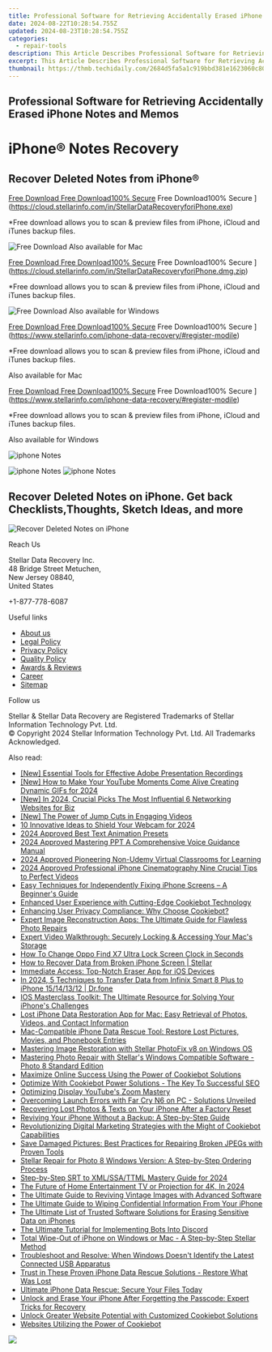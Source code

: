 ```yaml
---
title: Professional Software for Retrieving Accidentally Erased iPhone Notes and Memos
date: 2024-08-22T10:28:54.755Z
updated: 2024-08-23T10:28:54.755Z
categories:
  - repair-tools
description: This Article Describes Professional Software for Retrieving Accidentally Erased iPhone Notes and Memos
excerpt: This Article Describes Professional Software for Retrieving Accidentally Erased iPhone Notes and Memos
thumbnail: https://thmb.techidaily.com/2684d5fa5a1c919bbd381e1623060c80ce06ce75787ca76ee6f109f43567431f.jpg
---
```


## Professional Software for Retrieving Accidentally Erased iPhone Notes and Memos

# iPhone® Notes Recovery

## Recover Deleted Notes from iPhone®

[Free Download Free Download100% Secure](https://www.stellarinfo.com/gdc/iphone-recovery/images/win.png) Free Download100% Secure ](https://cloud.stellarinfo.com/in/StellarDataRecoveryforiPhone.exe)

 \*Free download allows you to scan & preview files from iPhone, iCloud and iTunes backup files.

![Free Download](https://www.stellarinfo.com/gdc/iphone-recovery/images/small-apple.png) Also available for Mac

[Free Download Free Download100% Secure](https://www.stellarinfo.com/gdc/iphone-recovery/images/mac.png) Free Download100% Secure ](https://cloud.stellarinfo.com/in/StellarDataRecoveryforiPhone.dmg.zip)

 \*Free download allows you to scan & preview files from iPhone, iCloud and iTunes backup files.

![Free Download](https://www.stellarinfo.com/gdc/iphone-recovery/images/small-windows.png) Also available for Windows

[Free Download Free Download100% Secure](https://www.stellarinfo.com/gdc/iphone-recovery/images/win.png) Free Download100% Secure ](https://www.stellarinfo.com/iphone-data-recovery/#register-modile)

 \*Free download allows you to scan & preview files from iPhone, iCloud and iTunes backup files.

 Also available for Mac

[Free Download Free Download100% Secure](https://www.stellarinfo.com/gdc/iphone-recovery/images/mac.png) Free Download100% Secure ](https://www.stellarinfo.com/iphone-data-recovery/#register-modile)

 \*Free download allows you to scan & preview files from iPhone, iCloud and iTunes backup files.

 Also available for Windows

![iphone Notes](https://www.stellarinfo.com/iphone-data-recovery/images/notes.png)

![iphone Notes](https://www.stellarinfo.com/iphone-data-recovery/images/notes.png) ![iphone Notes](https://www.stellarinfo.com/iphone-data-recovery/iphone-recovery/images/bg1-old.png)

## Recover Deleted Notes on iPhone. Get back Checklists,Thoughts, Sketch Ideas, and more

![Recover Deleted Notes on iPhone](https://www.stellarinfo.com/iphone-data-recovery/images/icon-note.png)

Reach Us

 Stellar Data Recovery Inc.  
 48 Bridge Street Metuchen,  
 New Jersey 08840,  
 United States

+1-877-778-6087

Useful links

* [About us](https://tools.techidaily.com/stellardata-recovery/buy-now/)
* [Legal Policy](https://tools.techidaily.com/stellardata-recovery/buy-now/)
* [Privacy Policy](https://tools.techidaily.com/stellardata-recovery/buy-now/)
* [Quality Policy](https://tools.techidaily.com/stellardata-recovery/buy-now/)
* [Awards & Reviews](https://tools.techidaily.com/stellardata-recovery/buy-now/)
* [Career](https://tools.techidaily.com/stellardata-recovery/buy-now/)
* [Sitemap](https://www.stellarinfo.com/sitemap.php)

Follow us

[](https://www.facebook.com/stellarinfo) [](https://twitter.com/stellarinfo) [](https://www.linkedin.com/company/stellardatarecovery/) [](https://www.youtube.com/user/stellarite)

 Stellar & Stellar Data Recovery are Registered Trademarks of Stellar Information Technology Pvt. Ltd.  
 © Copyright 2024 Stellar Information Technology Pvt. Ltd. All Trademarks Acknowledged.

<ins class="adsbygoogle"
     style="display:block"
     data-ad-format="autorelaxed"
     data-ad-client="ca-pub-7571918770474297"
     data-ad-slot="1223367746"></ins>



<ins class="adsbygoogle"
     style="display:block"
     data-ad-client="ca-pub-7571918770474297"
     data-ad-slot="8358498916"
     data-ad-format="auto"
     data-full-width-responsive="true"></ins>

<span class="atpl-alsoreadstyle">Also read:</span>
<div><ul>
<li><a href="https://on-screen-recording.techidaily.com/new-essential-tools-for-effective-adobe-presentation-recordings/"><u>[New] Essential Tools for Effective Adobe Presentation Recordings</u></a></li>
<li><a href="https://eaxpv-info.techidaily.com/new-how-to-make-your-youtube-moments-come-alive-creating-dynamic-gifs-for-2024/"><u>[New] How to Make Your YouTube Moments Come Alive  Creating Dynamic GIFs for 2024</u></a></li>
<li><a href="https://fox-helps.techidaily.com/new-in-2024-crucial-picks-the-most-influential-6-networking-websites-for-biz/"><u>[New] In 2024, Crucial Picks  The Most Influential 6 Networking Websites for Biz</u></a></li>
<li><a href="https://facebook-record-videos.techidaily.com/new-the-power-of-jump-cuts-in-engaging-videos/"><u>[New] The Power of Jump Cuts in Engaging Videos</u></a></li>
<li><a href="https://screen-activity-recording.techidaily.com/10-innovative-ideas-to-shield-your-webcam-for-2024/"><u>10 Innovative Ideas to Shield Your Webcam for 2024</u></a></li>
<li><a href="https://article-tips.techidaily.com/2024-approved-best-text-animation-presets/"><u>2024 Approved  Best Text Animation Presets</u></a></li>
<li><a href="https://screen-sharing-recording.techidaily.com/2024-approved-mastering-ppt-a-comprehensive-voice-guidance-manual/"><u>2024 Approved  Mastering PPT  A Comprehensive Voice Guidance Manual</u></a></li>
<li><a href="https://screen-capture.techidaily.com/2024-approved-pioneering-non-udemy-virtual-classrooms-for-learning/"><u>2024 Approved  Pioneering Non-Udemy Virtual Classrooms for Learning</u></a></li>
<li><a href="https://extra-approaches.techidaily.com/2024-approved-professional-iphone-cinematography-nine-crucial-tips-to-perfect-videos/"><u>2024 Approved  Professional iPhone Cinematography  Nine Crucial Tips to Perfect Videos</u></a></li>
<li><a href="https://data-safeguard.techidaily.com/easy-techniques-for-independently-fixing-iphone-screens-a-beginners-guide/"><u>Easy Techniques for Independently Fixing iPhone Screens – A Beginner's Guide</u></a></li>
<li><a href="https://data-safeguard.techidaily.com/enhanced-user-experience-with-cutting-edge-cookiebot-technology/"><u>Enhanced User Experience with Cutting-Edge Cookiebot Technology</u></a></li>
<li><a href="https://data-safeguard.techidaily.com/enhancing-user-privacy-compliance-why-choose-cookiebot/"><u>Enhancing User Privacy Compliance: Why Choose Cookiebot?</u></a></li>
<li><a href="https://data-safeguard.techidaily.com/expert-image-reconstruction-apps-the-ultimate-guide-for-flawless-photo-repairs/"><u>Expert Image Reconstruction Apps: The Ultimate Guide for Flawless Photo Repairs</u></a></li>
<li><a href="https://data-safeguard.techidaily.com/expert-video-walkthrough-securely-locking-and-accessing-your-macs-storage/"><u>Expert Video Walkthrough: Securely Locking & Accessing Your Mac's Storage</u></a></li>
<li><a href="https://android-unlock.techidaily.com/how-to-change-oppo-find-x7-ultra-lock-screen-clock-in-seconds-by-drfone-android/"><u>How To Change Oppo Find X7 Ultra Lock Screen Clock in Seconds</u></a></li>
<li><a href="https://blog-min.techidaily.com/how-to-recover-data-from-broken-iphone-screen-stellar-by-stellar-data-recovery-ios-iphone-data-recovery/"><u>How to Recover Data from Broken iPhone Screen | Stellar</u></a></li>
<li><a href="https://data-safeguard.techidaily.com/immediate-access-top-notch-eraser-app-for-ios-devices/"><u>Immediate Access: Top-Notch Eraser App for iOS Devices</u></a></li>
<li><a href="https://android-transfer.techidaily.com/in-2024-5-techniques-to-transfer-data-from-infinix-smart-8-plus-to-iphone-15141312-drfone-by-drfone-transfer-from-android-transfer-from-android/"><u>In 2024, 5 Techniques to Transfer Data from Infinix Smart 8 Plus to iPhone 15/14/13/12 | Dr.fone</u></a></li>
<li><a href="https://data-safeguard.techidaily.com/ios-masterclass-toolkit-the-ultimate-resource-for-solving-your-iphones-challenges/"><u>IOS Masterclass Toolkit: The Ultimate Resource for Solving Your iPhone's Challenges</u></a></li>
<li><a href="https://data-safeguard.techidaily.com/lost-iphone-data-restoration-app-for-mac-easy-retrieval-of-photos-videos-and-contact-information/"><u>Lost iPhone Data Restoration App for Mac: Easy Retrieval of Photos, Videos, and Contact Information</u></a></li>
<li><a href="https://data-safeguard.techidaily.com/mac-compatible-iphone-data-rescue-tool-restore-lost-pictures-movies-and-phonebook-entries/"><u>Mac-Compatible iPhone Data Rescue Tool: Restore Lost Pictures, Movies, and Phonebook Entries</u></a></li>
<li><a href="https://data-safeguard.techidaily.com/mastering-image-restoration-with-stellar-photofix-v8-on-windows-os/"><u>Mastering Image Restoration with Stellar PhotoFix v8 on Windows OS</u></a></li>
<li><a href="https://data-safeguard.techidaily.com/mastering-photo-repair-with-stellars-windows-compatible-software-photo-8-standard-edition/"><u>Mastering Photo Repair with Stellar's Windows Compatible Software - Photo 8 Standard Edition</u></a></li>
<li><a href="https://data-safeguard.techidaily.com/maximize-online-success-using-the-power-of-cookiebot-solutions/"><u>Maximize Online Success Using the Power of Cookiebot Solutions</u></a></li>
<li><a href="https://data-safeguard.techidaily.com/optimize-with-cookiebot-power-solutions-the-key-to-successful-seo/"><u>Optimize With Cookiebot Power Solutions - The Key To Successful SEO</u></a></li>
<li><a href="https://extra-information.techidaily.com/optimizing-display-youtubes-zoom-mastery/"><u>Optimizing Display  YouTube's Zoom Mastery</u></a></li>
<li><a href="https://data-safeguard.techidaily.com/overcoming-launch-errors-with-far-cry-n6-on-pc-solutions-unveiled/"><u>Overcoming Launch Errors with Far Cry N6 on PC - Solutions Unveiled</u></a></li>
<li><a href="https://data-safeguard.techidaily.com/recovering-lost-photos-and-texts-on-your-iphone-after-a-factory-reset/"><u>Recovering Lost Photos & Texts on Your iPhone After a Factory Reset</u></a></li>
<li><a href="https://data-safeguard.techidaily.com/reviving-your-iphone-without-a-backup-a-step-by-step-guide/"><u>Reviving Your iPhone Without a Backup: A Step-by-Step Guide</u></a></li>
<li><a href="https://data-safeguard.techidaily.com/revolutionizing-digital-marketing-strategies-with-the-might-of-cookiebot-capabilities/"><u>Revolutionizing Digital Marketing Strategies with the Might of Cookiebot Capabilities</u></a></li>
<li><a href="https://data-safeguard.techidaily.com/save-damaged-pictures-best-practices-for-repairing-broken-jpegs-with-proven-tools/"><u>Save Damaged Pictures: Best Practices for Repairing Broken JPEGs with Proven Tools</u></a></li>
<li><a href="https://data-safeguard.techidaily.com/stellar-repair-for-photo-8-windows-version-a-step-by-step-ordering-process/"><u>Stellar Repair for Photo 8 Windows Version: A Step-by-Step Ordering Process</u></a></li>
<li><a href="https://extra-guidance.techidaily.com/step-by-step-srt-to-xmlssattml-mastery-guide-for-2024/"><u>Step-by-Step  SRT to XML/SSA/TTML Mastery Guide for 2024</u></a></li>
<li><a href="https://some-skills.techidaily.com/the-future-of-home-entertainment-tv-or-projection-for-4k-in-2024/"><u>The Future of Home Entertainment  TV or Projection for 4K, In 2024</u></a></li>
<li><a href="https://data-safeguard.techidaily.com/the-ultimate-guide-to-reviving-vintage-images-with-advanced-software/"><u>The Ultimate Guide to Reviving Vintage Images with Advanced Software</u></a></li>
<li><a href="https://data-safeguard.techidaily.com/the-ultimate-guide-to-wiping-confidential-information-from-your-iphone/"><u>The Ultimate Guide to Wiping Confidential Information From Your iPhone</u></a></li>
<li><a href="https://data-safeguard.techidaily.com/the-ultimate-list-of-trusted-software-solutions-for-erasing-sensitive-data-on-iphones/"><u>The Ultimate List of Trusted Software Solutions for Erasing Sensitive Data on iPhones</u></a></li>
<li><a href="https://tech-renaissance.techidaily.com/the-ultimate-tutorial-for-implementing-bots-into-discord/"><u>The Ultimate Tutorial for Implementing Bots Into Discord</u></a></li>
<li><a href="https://data-safeguard.techidaily.com/total-wipe-out-of-iphone-on-windows-or-mac-a-step-by-step-stellar-method/"><u>Total Wipe-Out of iPhone on Windows or Mac - A Step-by-Step Stellar Method</u></a></li>
<li><a href="https://driver-error.techidaily.com/1721103887512-troubleshoot-and-resolve-when-windows-doesnt-identify-the-latest-connected-usb-apparatus/"><u>Troubleshoot and Resolve: When Windows Doesn't Identify the Latest Connected USB Apparatus</u></a></li>
<li><a href="https://data-safeguard.techidaily.com/trust-in-these-proven-iphone-data-rescue-solutions-restore-what-was-lost/"><u>Trust in These Proven iPhone Data Rescue Solutions - Restore What Was Lost</u></a></li>
<li><a href="https://data-safeguard.techidaily.com/ultimate-iphone-data-rescue-secure-your-files-today/"><u>Ultimate iPhone Data Rescue: Secure Your Files Today</u></a></li>
<li><a href="https://data-safeguard.techidaily.com/unlock-and-erase-your-iphone-after-forgetting-the-passcode-expert-tricks-for-recovery/"><u>Unlock and Erase Your iPhone After Forgetting the Passcode: Expert Tricks for Recovery</u></a></li>
<li><a href="https://data-safeguard.techidaily.com/unlock-greater-website-potential-with-customized-cookiebot-solutions/"><u>Unlock Greater Website Potential with Customized Cookiebot Solutions</u></a></li>
<li><a href="https://data-safeguard.techidaily.com/websites-utilizing-the-power-of-cookiebot/"><u>Websites Utilizing the Power of Cookiebot</u></a></li>
</ul></div>

<!-- affiliate ads begin -->
<a href="https://secure.2checkout.com/order/checkout.php?PRODS=33729450&QTY=1&AFFILIATE=108875&CART=1"><img src="https://secure.avangate.com/images/merchant/7f687767ccf20fcea1c9dc4a5adc2326/Digisigner_banner_728_x_90_color_version.png" border="0"></a>
<!-- affiliate ads end -->